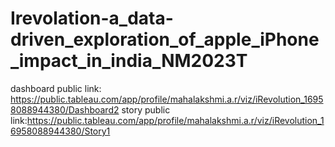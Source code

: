 # Irevolation-a_data-driven_exploration_of_apple_iPhone_impact_in_india_NM2023T
dashboard public link: https://public.tableau.com/app/profile/mahalakshmi.a.r/viz/iRevolution_16958088944380/Dashboard2
story public link:https://public.tableau.com/app/profile/mahalakshmi.a.r/viz/iRevolution_16958088944380/Story1
